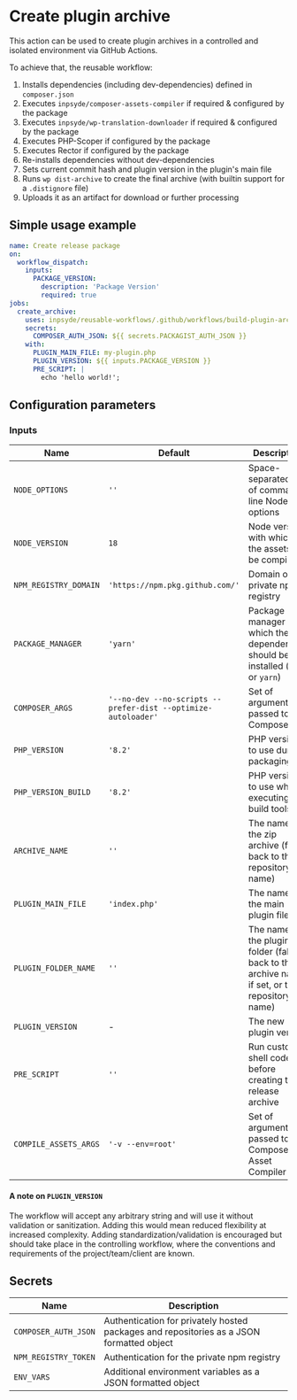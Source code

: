 # Create plugin archive

This action can be used to create plugin archives in a controlled and isolated environment via GitHub Actions.

To achieve that, the reusable workflow:

1. Installs dependencies (including dev-dependencies) defined in `composer.json`
2. Executes `inpsyde/composer-assets-compiler` if required & configured by the package
3. Executes `inpsyde/wp-translation-downloader` if required & configured by the package
4. Executes PHP-Scoper if configured by the package
5. Executes Rector if configured by the package
6. Re-installs dependencies without dev-dependencies
7. Sets current commit hash and plugin version in the plugin's main file
8. Runs `wp dist-archive` to create the final archive (with builtin support for a `.distignore` file)
9. Uploads it as an artifact for download or further processing

## Simple usage example

```yml
name: Create release package
on:
  workflow_dispatch:
    inputs:
      PACKAGE_VERSION:
        description: 'Package Version'
        required: true
jobs:
  create_archive:
    uses: inpsyde/reusable-workflows/.github/workflows/build-plugin-archive.yml@main
    secrets:
      COMPOSER_AUTH_JSON: ${{ secrets.PACKAGIST_AUTH_JSON }}
    with:
      PLUGIN_MAIN_FILE: my-plugin.php
      PLUGIN_VERSION: ${{ inputs.PACKAGE_VERSION }}
      PRE_SCRIPT: |
        echo 'hello world!';

```

## Configuration parameters

### Inputs

| Name                  | Default                                                       | Description                                                                                    |
|-----------------------|---------------------------------------------------------------|------------------------------------------------------------------------------------------------|
| `NODE_OPTIONS`        | `''`                                                          | Space-separated list of command-line Node options                                              |
| `NODE_VERSION`        | `18`                                                          | Node version with which the assets will be compiled                                            |
| `NPM_REGISTRY_DOMAIN` | `'https://npm.pkg.github.com/'`                               | Domain of the private npm registry                                                             |
| `PACKAGE_MANAGER`     | `'yarn'`                                                      | Package manager with which the dependencies should be installed (`npm` or `yarn`)              |
| `COMPOSER_ARGS`       | `'--no-dev --no-scripts --prefer-dist --optimize-autoloader'` | Set of arguments passed to Composer                                                            |
| `PHP_VERSION`         | `'8.2'`                                                       | PHP version to use during packaging                                                            |
| `PHP_VERSION_BUILD`   | `'8.2'`                                                       | PHP version to use when executing build tools                                                  |
| `ARCHIVE_NAME`        | `''`                                                          | The name of the zip archive (falls back to the repository name)                                |
| `PLUGIN_MAIN_FILE`    | `'index.php'`                                                 | The name of the main plugin file                                                               |
| `PLUGIN_FOLDER_NAME`  | `''`                                                          | The name of the plugin folder (falls back to the archive name, if set, or the repository name) |
| `PLUGIN_VERSION`      | -                                                             | The new plugin version                                                                         |
| `PRE_SCRIPT`          | `''`                                                          | Run custom shell code before creating the release archive                                      |
| `COMPILE_ASSETS_ARGS` | `'-v --env=root'`                                             | Set of arguments passed to Composer Asset Compiler                                             |

#### A note on `PLUGIN_VERSION`

The workflow will accept any arbitrary string and will use it without validation or sanitization.
Adding this would mean reduced flexibility at increased complexity. Adding standardization/validation
is encouraged but should take place in the controlling workflow, where the conventions and requirements
of the project/team/client are known.

## Secrets

| Name                 | Description                                                                              |
|----------------------|------------------------------------------------------------------------------------------|
| `COMPOSER_AUTH_JSON` | Authentication for privately hosted packages and repositories as a JSON formatted object |
| `NPM_REGISTRY_TOKEN` | Authentication for the private npm registry                                              |
| `ENV_VARS`           | Additional environment variables as a JSON formatted object                              |
